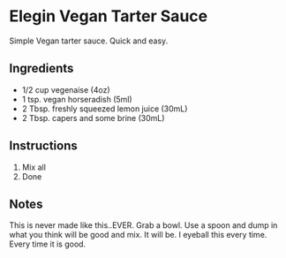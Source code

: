 # Elegin Vegan Tarter Sauce

Simple Vegan tarter sauce. Quick and easy.

## Ingredients

-   1/2 cup vegenaise (4oz)
-   1 tsp. vegan horseradish (5ml)
-   2 Tbsp. freshly squeezed lemon juice (30mL)
-   2 Tbsp. capers and some brine (30mL)

## Instructions

1.  Mix all
2.  Done

## Notes

This is never made like this..EVER. Grab a bowl. Use a spoon and dump in
what you think will be good and mix. It will be. I eyeball this every
time. Every time it is good.
